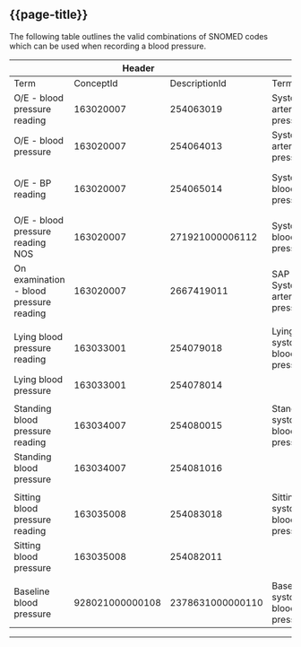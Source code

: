## {{page-title}}

The following table outlines the valid combinations of SNOMED codes which can be used when recording a blood pressure.

<table class="nhsd-!t-margin-bottom-6 nhsd-!t-margin-top-6">
    <thead>
        <th data-no-sort colspan="3">Header</th>
        <th data-no-sort colspan="3">Valid systolic codes</th>
        <th data-no-sort colspan="3">Valid diastolic codes</th>
    </thead>
    <tbody>
        <tr>
            <td>Term</td>
            <td>ConceptId</td>
            <td>DescriptionId</td>
            <td>Term</td>
            <td>ConceptId</td>
            <td>DescriptionId</td>
            <td>Term</td>
            <td>ConceptId</td>
            <td>DescriptionId</td>
        </tr>
        <tr>
            <td>O/E - blood pressure reading</td>
            <td>163020007</td>
            <td>254063019</td>
            <td>Systolic arterial pressure</td>
            <td>72313002</td>
            <td>120159016</td>
            <td>Diastolic arterial pressure</td>
            <td>1091811000000100</td>
            <td>2734671000000110</td>            
        </tr>
        <tr>
            <td>O/E - blood pressure</td>
            <td>163020007</td>
            <td>254064013</td>
            <td>Systolic arterial pressure</td>
            <td>72313002</td>
            <td>3676261000006110</td>
            <td>Diastolic blood pressure</td>
            <td>271650006</td>
            <td>406508013</td>
        </tr>
        <tr>
            <td>O/E - BP reading</td>
            <td>163020007</td>
            <td>254065014</td>
            <td>Systolic blood pressure</td>
            <td>72313002</td>
            <td>120163011</td>
            <td>DAP - Diastolic arterial pressure</td>
            <td>271650006</td>
            <td>1225212013</td>
        </tr>
        <tr>
            <td>O/E - blood pressure reading NOS</td>
            <td>163020007</td>
            <td>271921000006112</td>
            <td>Systolic blood pressure</td>
            <td>271649006</td>
            <td>406507015</td>
            <td>DBP - Diastolic blood pressure</td>
            <td>271650006</td>
            <td>1225213015</td>
        </tr>
        <tr>
            <td>On examination - blood pressure reading</td>
            <td>163020007</td>
            <td>2667419011</td>
            <td>SAP - Systolic arterial pressure</td>
            <td>271649006</td>
            <td>1225211018</td>
            <td>Diastolic arterial pressure</td>
            <td>271650006</td>
            <td>2620223019</td>
        </tr>
        <tr>
            <td colspan="9" />
        </tr>
        <tr>
            <td>Lying blood pressure reading</td>
            <td>163033001</td>
            <td>254079018</td>
            <td>Lying systolic blood pressure</td>
            <td>407556006</td>
            <td>2159157015</td>
            <td>Lying diastolic blood pressure</td>
            <td>407557002</td>
            <td>2159158013</td>
        </tr>
        <tr>
            <td>Lying blood pressure</td>
            <td>163033001</td>
            <td>254078014</td>
            <td></td>
            <td></td>
            <td></td>
            <td></td>
            <td></td>
            <td></td>
        </tr>
        <tr>
            <td colspan="9" />
        </tr>
        <tr>
            <td>Standing blood pressure reading</td>
            <td>163034007</td>
            <td>254080015</td>
            <td>Standing systolic blood pressure</td>
            <td>400974009</td>
            <td>1780182014</td>
            <td>Standing diastolic blood pressure</td>
            <td>400975005</td>
            <td>1780183016</td>
        </tr>
        <tr>
            <td>Standing blood pressure</td>
            <td>163034007</td>
            <td>254081016</td>
            <td></td>
            <td></td>
            <td></td>
            <td></td>
            <td></td>
            <td></td>
        </tr>
        <tr>
            <td colspan="9" />
        </tr>
        <tr>
            <td>Sitting blood pressure reading</td>
            <td>163035008</td>
            <td>254083018</td>
            <td>Sitting systolic blood pressure</td>
            <td>407554009</td>
            <td>2159155011</td>
            <td>Sitting diastolic blood pressure</td>
            <td>407555005</td>
            <td>2159156012</td>
        </tr>
        <tr>
            <td>Sitting blood pressure</td>
            <td>163035008</td>
            <td>254082011</td>
            <td></td>
            <td></td>
            <td></td>
            <td></td>
            <td></td>
            <td></td>
        </tr>
        <tr>
            <td colspan="9" />
        </tr>
        <tr>
            <td>Baseline blood pressure</td>
            <td>928021000000108</td>
            <td>2378631000000110</td>
            <td>Baseline systolic blood pressure</td>
            <td>716579001</td>
            <td>3306694016</td>
            <td>Baseline diastolic blood pressure</td>
            <td>716632005</td>
            <td>3306936015</td>
        </tr>
    </tbody>
</table>

---